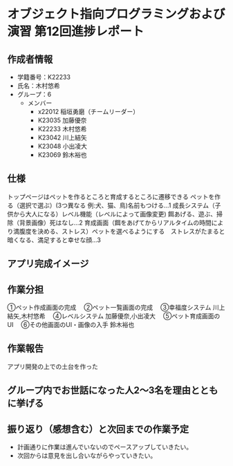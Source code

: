# オブジェクト指向プログラミングおよび演習 第12回進捗レポート

## 作成者情報

- 学籍番号：K22233
- 氏名：木村悠希
- グループ：6
  - メンバー
    - x22012 稲垣勇磨（チームリーダー）
    - K23035 加藤優奈
    - K22233 木村悠希
    - K23042 川上結矢
    - K23048 小出凌大
    - K23069 鈴木裕也

## 仕様
トップページはペットを作るところと育成するところに遷移できる 
ペットを作る（選択で選ぶ）(3つ異なる 例:犬、猫、鳥)名前もつける...1 
成長システム（子供から大人になる）レベル機能（レベルによって画像変更) 
餌あげる、遊ぶ、掃除（背景画像）死はなし...2 
育成画面（餌をあげてからリアルタイムの時間により満腹度を決める、ストレス）ペットを選べるようにする　ストレスがたまると暗くなる、満足すると幸せな顔...3 

## アプリ完成イメージ

## 作業分担
①ペット作成画面の完成
　②ペット一覧画面の完成
　③幸福度システム  川上結矢,木村悠希
　④レベルシステム  加藤優奈,小出凌大
　⑤ペット育成画面のUI
　⑥その他画面のUI・画像の入手  鈴木裕也

## 作業報告

アプリ開発の上での土台を作った

## グループ内でお世話になった人2〜3名を理由とともに挙げる


## 振り返り（感想含む）と次回までの作業予定

- 計画通りに作業は進んでいないのでペースアップしていきたい。
- 次回からは意見を出し合いながらやっていきたい。